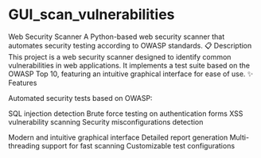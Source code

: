 # GUI_scan_vulnerabilities

Web Security Scanner
A Python-based web security scanner that automates security testing according to OWASP standards.
📋 Description
This project is a web security scanner designed to identify common vulnerabilities in web applications. It implements a test suite based on the OWASP Top 10, featuring an intuitive graphical interface for ease of use.
✨ Features

Automated security tests based on OWASP:

SQL injection detection
Brute force testing on authentication forms
XSS vulnerability scanning
Security misconfigurations detection


Modern and intuitive graphical interface
Detailed report generation
Multi-threading support for fast scanning
Customizable test configurations
 
